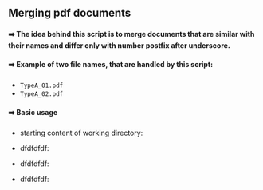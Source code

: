 ## Merging pdf documents


#### :arrow_right: The idea behind this script is to merge documents that are similar with their names and differ only with number postfix after underscore.  


#### :arrow_right: Example of two file names, that are handled by this script:  

  * `TypeA_01.pdf`
  * `TypeA_02.pdf`  

#### :arrow_right: Basic usage
  * starting content of working directory:  

  * dfdfdfdf:  

  * dfdfdfdf:  

  * dfdfdfdf:  


